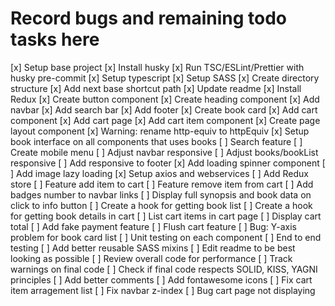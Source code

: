 # Record bugs and remaining todo tasks here

[x] Setup base project
[x] Install husky
[x] Run TSC/ESLint/Prettier with husky pre-commit
[x] Setup typescript
[x] Setup SASS
[x] Create directory structure
[x] Add next base shortcut path
[x] Update readme
[x] Install Redux
[x] Create button component
[x] Create heading component
[x] Add navbar
[x] Add search bar
[x] Add footer
[x] Create book card
[x] Add cart component
[x] Add cart page
[x] Add cart item component
[x] Create page layout component
[x] Warning: rename  http-equiv to httpEquiv
[x] Setup book interface on all components that uses books
[ ] Search feature
[ ] Create mobile menu
[ ] Adjust navbar responsive
[ ] Adjust books/bookList responsive
[ ] Add responsive to footer
[x] Add loading spinner component
[ ] Add image lazy loading
[x] Setup axios and webservices
[ ] Add Redux store
[ ] Feature add item to cart
[ ] Feature remove item from cart
[ ] Add badges number to navbar links
[ ] Display full synopsis and book data on click to info button
[ ] Create a hook for getting book list
[ ] Create a hook for getting book details in cart
[ ] List cart items in cart page
[ ] Display cart total
[ ] Add fake payment feature
[ ] Flush cart feature
[ ] Bug: Y-axis problem for book card list
[ ] Unit testing on each component
[ ] End to end testing
[ ] Add better reusable SASS mixins
[ ] Edit readme to be best looking as possible
[ ] Review overall code for performance
[ ] Track warnings on final code
[ ] Check if final code respects SOLID, KISS, YAGNI principles
[ ] Add better comments
[ ] Add fontawesome icons
[ ] Fix cart item arragement list
[ ] Fix navbar z-index
[ ] Bug cart page not displaying